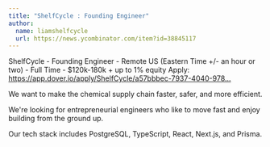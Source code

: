 ```yaml
---
title: "ShelfCycle : Founding Engineer"
author:
  name: liamshelfcycle
  url: https://news.ycombinator.com/item?id=38845117
---
```

ShelfCycle - Founding Engineer - Remote US (Eastern Time +&#x2F;- an hour or two) - Full Time - $120k-180k + up to 1% equity
Apply: <a href="https:&#x2F;&#x2F;app.dover.io&#x2F;apply&#x2F;ShelfCycle&#x2F;a57bbbec-7937-4040-9788-267d608c3a1b&#x2F;" rel="nofollow">https:&#x2F;&#x2F;app.dover.io&#x2F;apply&#x2F;ShelfCycle&#x2F;a57bbbec-7937-4040-978...</a>

We want to make the chemical supply chain faster, safer, and more efficient.

We&#x27;re looking for entrepreneurial engineers who like to move fast and enjoy building from the ground up.

Our tech stack includes PostgreSQL, TypeScript, React, Next.js, and Prisma.
